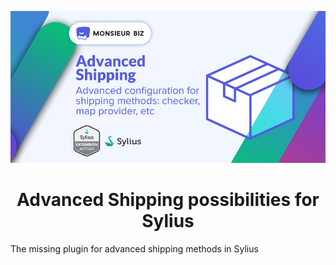 [![Banner of Sylius Advanced Shipping plugin](docs/images/banner.jpg)](https://monsieurbiz.com/agence-web-experte-sylius)

<h1 align="center">Advanced Shipping possibilities for Sylius</h1>

The missing plugin for advanced shipping methods in Sylius

